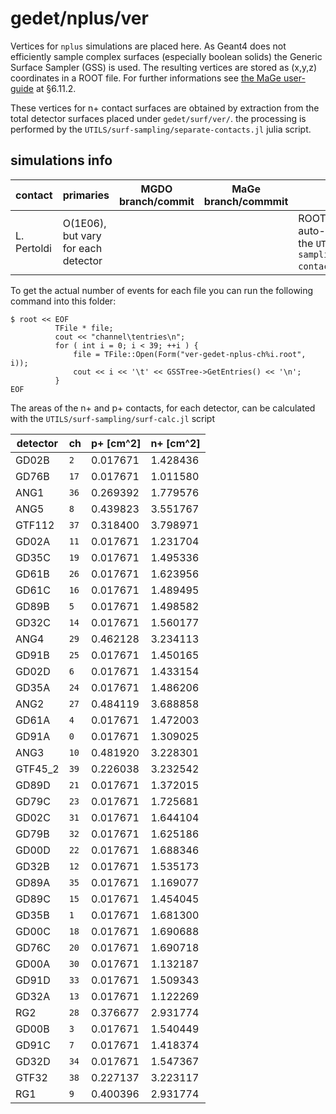 # gedet/nplus/ver
Vertices for `nplus` simulations are placed here. As Geant4 does not efficiently sample complex surfaces (especially boolean solids) the Generic Surface Sampler (GSS) is used. The resulting vertices are stored as (x,y,z) coordinates in a ROOT file. For further informations see [the MaGe user-guide](https://github.com/mppmu/gerda-snippets/blob/master/MaGe-macros/MaGe-userguide.pdf) at §6.11.2.

These vertices for n+ contact surfaces are obtained by extraction from the total detector surfaces placed under `gedet/surf/ver/`. the processing is performed by the `UTILS/surf-sampling/separate-contacts.jl` julia script.

## simulations info

| contact     | primaries | MGDO branch/commit    | MaGe branch/commmit        | notes |
| ----------- | --------- | --------------------- | -------------------------- | ----- |
| L. Pertoldi | O(1E06), but vary for each detector |  |  | ROOT files are auto-genereted by the `UTILS/surf-sampling/separate-contacts.jl` script |

To get the actual number of events for each file you can run the following command into this folder:
```shell
$ root << EOF
          TFile * file;
          cout << "channel\tentries\n";
          for ( int i = 0; i < 39; ++i ) {
              file = TFile::Open(Form("ver-gedet-nplus-ch%i.root", i));
              cout << i << '\t' << GSSTree->GetEntries() << '\n';
          }
EOF
```
The areas of the n+ and p+ contacts, for each detector, can be calculated with the `UTILS/surf-sampling/surf-calc.jl` script

| detector | ch   | p+ [cm^2] | n+ [cm^2] |
| -------- | ---- | --------- | --------- |
| GD02B    | `2`  | 0.017671  | 1.428436  |
| GD76B    | `17` | 0.017671  | 1.011580  |
| ANG1     | `36` | 0.269392  | 1.779576  |
| ANG5     | `8`  | 0.439823  | 3.551767  |
| GTF112   | `37` | 0.318400  | 3.798971  |
| GD02A    | `11` | 0.017671  | 1.231704  |
| GD35C    | `19` | 0.017671  | 1.495336  |
| GD61B    | `26` | 0.017671  | 1.623956  |
| GD61C    | `16` | 0.017671  | 1.489495  |
| GD89B    | `5`  | 0.017671  | 1.498582  |
| GD32C    | `14` | 0.017671  | 1.560177  |
| ANG4     | `29` | 0.462128  | 3.234113  |
| GD91B    | `25` | 0.017671  | 1.450165  |
| GD02D    | `6`  | 0.017671  | 1.433154  |
| GD35A    | `24` | 0.017671  | 1.486206  |
| ANG2     | `27` | 0.484119  | 3.688858  |
| GD61A    | `4`  | 0.017671  | 1.472003  |
| GD91A    | `0`  | 0.017671  | 1.309025  |
| ANG3     | `10` | 0.481920  | 3.228301  |
| GTF45_2  | `39` | 0.226038  | 3.232542  |
| GD89D    | `21` | 0.017671  | 1.372015  |
| GD79C    | `23` | 0.017671  | 1.725681  |
| GD02C    | `31` | 0.017671  | 1.644104  |
| GD79B    | `32` | 0.017671  | 1.625186  |
| GD00D    | `22` | 0.017671  | 1.688346  |
| GD32B    | `12` | 0.017671  | 1.535173  |
| GD89A    | `35` | 0.017671  | 1.169077  |
| GD89C    | `15` | 0.017671  | 1.454045  |
| GD35B    | `1`  | 0.017671  | 1.681300  |
| GD00C    | `18` | 0.017671  | 1.690688  |
| GD76C    | `20` | 0.017671  | 1.690718  |
| GD00A    | `30` | 0.017671  | 1.132187  |
| GD91D    | `33` | 0.017671  | 1.509343  |
| GD32A    | `13` | 0.017671  | 1.122269  |
| RG2      | `28` | 0.376677  | 2.931774  |
| GD00B    | `3`  | 0.017671  | 1.540449  |
| GD91C    | `7`  | 0.017671  | 1.418374  |
| GD32D    | `34` | 0.017671  | 1.547367  |
| GTF32    | `38` | 0.227137  | 3.223117  |
| RG1      | `9`  | 0.400396  | 2.931774  |

